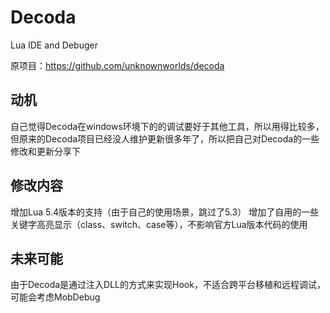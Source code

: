 # Decoda
Lua IDE and Debuger

原项目：https://github.com/unknownworlds/decoda

## 动机
自己觉得Decoda在windows环境下的的调试要好于其他工具，所以用得比较多，但原来的Decoda项目已经没人维护更新很多年了，所以把自己对Decoda的一些修改和更新分享下

## 修改内容
增加Lua 5.4版本的支持（由于自己的使用场景，跳过了5.3）
增加了自用的一些关键字高亮显示（class、switch、case等），不影响官方Lua版本代码的使用

## 未来可能
由于Decoda是通过注入DLL的方式来实现Hook，不适合跨平台移植和远程调试，可能会考虑MobDebug




